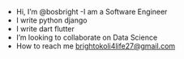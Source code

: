 - Hi, I’m @bosbright
-I am a Software Engineer
- I write  python django
- I write dart flutter
- I’m looking to collaborate on Data Science 
- How to reach me brightokoli4life27@gmail.com

<!---
bosbright/bosbright is a ✨ special ✨ repository because its `README.md` (this file) appears on your GitHub profile.
You can click the Preview link to take a look at your changes.
--->
